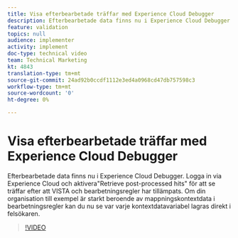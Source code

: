 ```yaml
---
title: Visa efterbearbetade träffar med Experience Cloud Debugger
description: Efterbearbetade data finns nu i Experience Cloud Debugger. Logga in via Experience Cloud och aktivera"Retrieve post-processed hits" för att se träffar efter att VISTA och bearbetningsregler har tillämpats. Om din organisation till exempel är starkt beroende av mappningskontextdata i bearbetningsregler kan du nu se var varje kontextdatavariabel lagras direkt i felsökaren.
feature: validation
topics: null
audience: implementer
activity: implement
doc-type: technical video
team: Technical Marketing
kt: 4843
translation-type: tm+mt
source-git-commit: 24ad92b0ccdf1112e3ed4a0968cd47db757598c3
workflow-type: tm+mt
source-wordcount: '0'
ht-degree: 0%

---
```



# Visa efterbearbetade träffar med Experience Cloud Debugger

Efterbearbetade data finns nu i Experience Cloud Debugger. Logga in via Experience Cloud och aktivera&quot;Retrieve post-processed hits&quot; för att se träffar efter att VISTA och bearbetningsregler har tillämpats. Om din organisation till exempel är starkt beroende av mappningskontextdata i bearbetningsregler kan du nu se var varje kontextdatavariabel lagras direkt i felsökaren.

>[!VIDEO](https://video.tv.adobe.com/v/32961/?quality=12)
